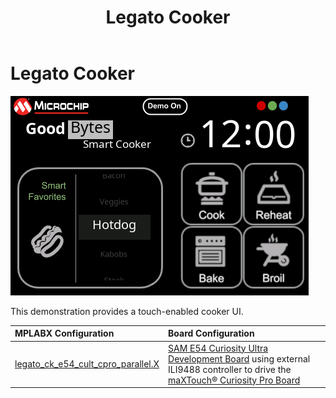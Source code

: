 ﻿---
parent: Example Applications
title: Legato Cooker
nav_order: 1
---

# Legato Cooker

![](./../../docs/html/legato_cooker.png)

This demonstration provides a touch-enabled cooker UI.

|MPLABX Configuration|Board Configuration|
|:-------------------|:------------------|
| [legato_ck_e54_cult_cpro_parallel.X](legato_ck_e54_cult_cpro_parallel_X.html)| [SAM E54 Curiosity Ultra Development Board](https://www.microchip.com/Developmenttools/ProductDetails/DM320210) using external ILI9488 controller to drive the [maXTouch® Curiosity Pro Board](https://www.microchip.com/Developmenttools/ProductDetails/AC320007) |